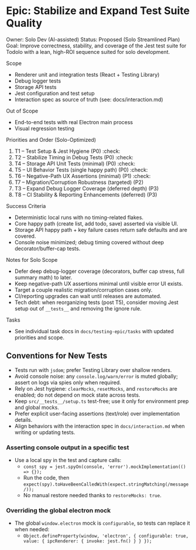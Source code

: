 # Epic: Stabilize and Expand Test Suite Quality

Owner: Solo Dev (AI-assisted)
Status: Proposed (Solo Streamlined Plan)
Goal: Improve correctness, stability, and coverage of the Jest test suite for Todolo with a lean, high-ROI sequence suited for solo development.

Scope
- Renderer unit and integration tests (React + Testing Library)
- Debug logger tests
- Storage API tests
- Jest configuration and test setup
 - Interaction spec as source of truth (see: docs/interaction.md)

Out of Scope
- End-to-end tests with real Electron main process
- Visual regression testing

Priorities and Order (Solo-Optimized)
1) T1 – Test Setup & Jest Hygiene (P0) :check:
2) T2 – Stabilize Timing in Debug Tests (P0) :check:
3) T4 – Storage API Unit Tests (minimal) (P0) :check:
4) T5 – UI Behavior Tests (single happy path) (P0) :check:
5) T6 – Negative-Path UX Assertions (minimal) (P1) :check:
6) T7 – Migration/Corruption Robustness (targeted) (P2)
7) T3 – Expand Debug Logger Coverage (deferred depth) (P3)
8) T8 – CI Stability & Reporting Enhancements (deferred) (P3)

Success Criteria
- Deterministic local runs with no timing-related flakes.
- Core happy path (create list, add todo, save) asserted via visible UI.
- Storage API happy path + key failure cases return safe defaults and are covered.
- Console noise minimized; debug timing covered without deep decorator/buffer-cap tests.

Notes for Solo Scope
- Defer deep debug-logger coverage (decorators, buffer cap stress, full summary math) to later.
- Keep negative-path UX assertions minimal until visible error UI exists.
- Target a couple realistic migration/corruption cases only.
- CI/reporting upgrades can wait until releases are automated.
 - Tech debt: when reorganizing tests (post T5), consider moving Jest setup out of `__tests__` and removing the ignore rule.

Tasks
- See individual task docs in `docs/testing-epic/tasks` with updated priorities and scope.

## Conventions for New Tests
- Tests run with `jsdom`; prefer Testing Library over shallow renders.
- Avoid console noise: any `console.log/warn/error` is muted globally; assert on logs via spies only when required.
- Rely on Jest hygiene: `clearMocks`, `resetMocks`, and `restoreMocks` are enabled; do not depend on mock state across tests.
- Keep `src/__tests__/setup.ts` test-free; use it only for environment prep and global mocks.
- Prefer explicit user-facing assertions (text/role) over implementation details.
 - Align behaviors with the interaction spec in `docs/interaction.md` when writing or updating tests.

### Asserting console output in a specific test
- Use a local spy in the test and capture calls:
  - `const spy = jest.spyOn(console, 'error').mockImplementation(() => {});`
  - Run the code, then `expect(spy).toHaveBeenCalledWith(expect.stringMatching(/message/));`
  - No manual restore needed thanks to `restoreMocks: true`.

### Overriding the global electron mock
- The global `window.electron` mock is `configurable`, so tests can replace it when needed:
  - `Object.defineProperty(window, 'electron', { configurable: true, value: { ipcRenderer: { invoke: jest.fn() } } });`
